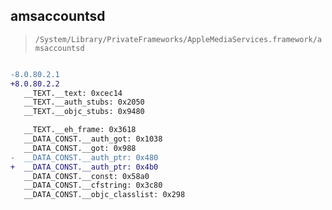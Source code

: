 ## amsaccountsd

> `/System/Library/PrivateFrameworks/AppleMediaServices.framework/amsaccountsd`

```diff

-8.0.80.2.1
+8.0.80.2.2
   __TEXT.__text: 0xcec14
   __TEXT.__auth_stubs: 0x2050
   __TEXT.__objc_stubs: 0x9480

   __TEXT.__eh_frame: 0x3618
   __DATA_CONST.__auth_got: 0x1038
   __DATA_CONST.__got: 0x988
-  __DATA_CONST.__auth_ptr: 0x480
+  __DATA_CONST.__auth_ptr: 0x4b0
   __DATA_CONST.__const: 0x58a0
   __DATA_CONST.__cfstring: 0x3c80
   __DATA_CONST.__objc_classlist: 0x298

```
